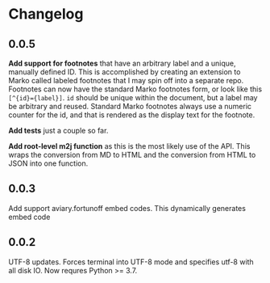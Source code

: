 # Changelog

## 0.0.5

**Add support for footnotes** that have an arbitrary label and a unique, manually defined ID. This is accomplished by creating an extension to Marko called labeled footnotes that I may spin off into a separate repo. Footnotes can now have the standard Marko footnotes form, or look like this `[^{id}={label}]`. `id` should be unique within the document, but a label may be arbitrary and reused. Standard Marko footnotes always use a numeric counter for the id, and that is rendered as the display text for the footnote.

**Add tests** just a couple so far.

**Add root-level m2j function** as this is the most likely use of the API. This wraps the conversion from MD to HTML and the conversion from HTML to JSON into one function.

## 0.0.3

Add support aviary.fortunoff embed codes. This dynamically generates embed code 

## 0.0.2

UTF-8 updates. Forces terminal into UTF-8 mode and specifies utf-8 with all disk IO. Now requres Python >= 3.7.  
